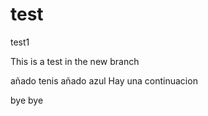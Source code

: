 # test
test1

This is a test in the new branch



añado tenis
añado azul
Hay una continuacion




bye bye

